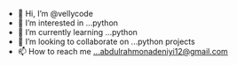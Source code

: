 - 👋 Hi, I’m @vellycode
- 👀 I’m interested in ...python
- 🌱 I’m currently learning ...python
- 💞️ I’m looking to collaborate on ...python projects
- 📫 How to reach me ...abdulrahmonadeniyi12@gmail.com

<!---
vellycode/vellycode is a ✨ special ✨ repository because its `README.md` (this file) appears on your GitHub profile.
You can click the Preview link to take a look at your changes.
--->
